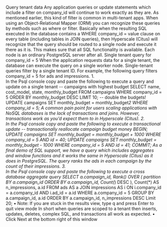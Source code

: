 Query tenant data
Any application queries or update statements which include a filter on company_id will continue to work exactly as they are. As mentioned earlier, this kind of filter is common in multi-tenant apps. When using an Object-Relational Mapper (ORM) you can recognize these queries by methods such as where or filter.
Basically when the resulting SQL executed in the database contains a WHERE company_id = value clause on every table (including tables in JOIN queries), then Hyperscale (Citus) will recognize that the query should be routed to a single node and execute it there as it is. This makes sure that all SQL functionality is available. Each node is an ordinary PostgreSQL server after all.
Single tenant query for company_id = 5
When the application requests data for a single tenant, the database can execute the query on a single worker node. Single-tenant queries filter by a single tenant ID. For example, the following query filters company_id = 5 for ads and impressions.
1.	 
In the Psql console copy and paste the following to execute a query and update on a single tenant
-- campaigns with highest budget SELECT name, cost_model, state, monthly_budget FROM campaigns WHERE company_id = 5 ORDER BY monthly_budget DESC LIMIT 10; -- double the budgets! UPDATE campaigns SET monthly_budget = monthly_budget*2 WHERE company_id = 5; 
A common pain point for users scaling applications with NoSQL databases is the lack of transactions and joins. However, transactions work as you’d expect them to in Hyperscale (Citus).
2.	 
In the Psql console copy and paste the following to execute a transactional update
-- transactionally reallocate campaign budget money BEGIN; UPDATE campaigns SET monthly_budget = monthly_budget + 1000 WHERE company_id = 5 AND id = 40; UPDATE campaigns SET monthly_budget = monthly_budget - 1000 WHERE company_id = 5 AND id = 41; COMMIT; 
As a final demo of SQL support, we have a query which includes aggregates and window functions and it works the same in Hyperscale (Citus) as it does in PostgreSQL. The query ranks the ads in each campaign by the count of their impressions.
3.	 
In the Psql console copy and paste the following to execute a cross database aggregate query
SELECT a.campaign_id, Rank() OVER ( partition BY a.campaign_id ORDER BY a.campaign_id, Count(*) DESC ), Count(*) AS n_impressions, a.id FROM ads AS a JOIN impressions AS i ON i.company_id = a.company_id AND i.ad_id = a.id WHERE a.company_id = 5 GROUP BY a.campaign_id, a.id ORDER BY a.campaign_id, n_impressions DESC Limit 20; 
•  Note: If you are stuck in the results view, type q and press Enter to quit view mode
In short when queries are scoped to a tenant then inserts, updates, deletes, complex SQL, and transactions all work as expected.
•   
Click Next at the bottom right of this window
